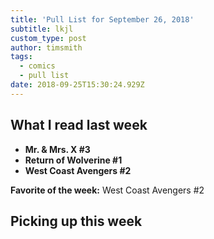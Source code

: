 ```yaml
---
title: 'Pull List for September 26, 2018'
subtitle: lkjl
custom_type: post
author: timsmith
tags:
  - comics
  - pull list
date: 2018-09-25T15:30:24.929Z
---
```

## What I read last week

- **Mr. & Mrs. X #3**
- **Return of Wolverine #1**
- **West Coast Avengers #2**

**Favorite of the week:** West Coast Avengers #2

## Picking up this week

